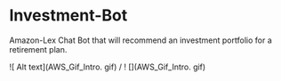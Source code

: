 # Investment-Bot
Amazon-Lex Chat Bot that will recommend an investment portfolio for a retirement plan.




 ![ Alt text](AWS_Gif_Intro. gif) / ! [](AWS_Gif_Intro. gif)
